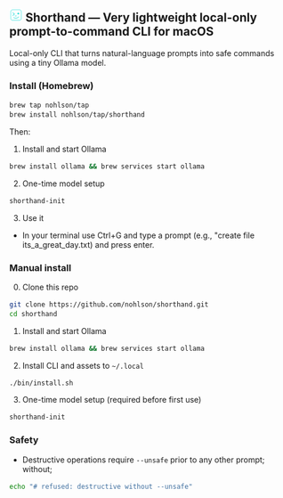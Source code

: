 ## <img src="assets/shorthand.png" alt="Shorthand logo" height="24"> Shorthand — Very lightweight local-only prompt-to-command CLI for macOS

Local-only CLI that turns natural-language prompts into safe commands using a tiny Ollama model.

### Install (Homebrew)

```sh
brew tap nohlson/tap
brew install nohlson/tap/shorthand
```

Then:

1) Install and start Ollama

```sh
brew install ollama && brew services start ollama
```

2) One-time model setup

```sh
shorthand-init
```

3) Use it

- In your terminal use Ctrl+G and type a prompt (e.g., "create file its_a_great_day.txt) and press enter.

### Manual install

0) Clone this repo

```sh
git clone https://github.com/nohlson/shorthand.git
cd shorthand
```

1) Install and start Ollama

```sh
brew install ollama && brew services start ollama
```

2) Install CLI and assets to `~/.local`

```sh
./bin/install.sh
```

3) One-time model setup (required before first use)

```sh
shorthand-init
```

### Safety

- Destructive operations require `--unsafe` prior to any other prompt; without;

```sh
echo "# refused: destructive without --unsafe"
```
